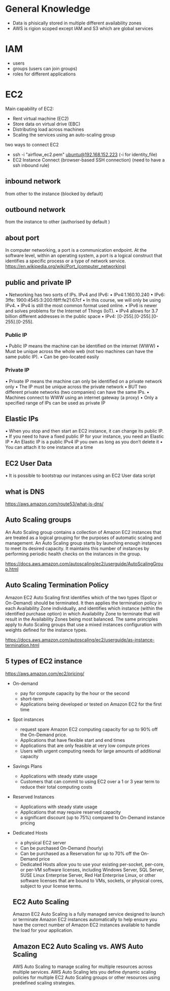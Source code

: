 
# General Knowledge
- Data is phisically stored in multiple different availability zones
- AWS is rigion scoped except IAM and S3 which are global services


# IAM
- users
- groups (users can join groups)
- roles for different applications

# EC2
Main capability of EC2:
- Rent virtual machine (EC2)
- Store data on virtual drive (EBC)
- Distributing load across machines
- Scaling the services using an auto-scaling group

two ways to connect EC2
- ssh -i "airflow_ec2.pem" ubuntu@192.168.152.223 (-i for identity_file)
- EC2 Instance Connect (browser-based SSH connection) (need to have a ssh inbound rule)

## inbound network
from other to the instance (blocked by default)
## outbound network
from the instance to other (authorised by default )

## about port
In computer networking, a port is a communication endpoint. At the software level, within an operating system, a port is a logical construct that identifies a specific process or a type of network service.
https://en.wikipedia.org/wiki/Port_(computer_networking)

## public and private IP
• Networking has two sorts of IPs. IPv4 and IPv6:
• IPv4:1.160.10.240
• IPv6: 3ffe: 1900:4545:3:200:f8ff:fe21:67cf
• In this course, we will only be using IPv4.
• IPv4 is still the most common format used online.
• IPv6 is newer and solves problems for the Internet of Things (IoT).
• IPv4 allows for 3.7 billion different addresses in the public space • IPv4: [0-255].[0-255].[0-255].[0-255].

### Public IP
• Public IP means the machine can be identified on the internet (WWW)
• Must be unique across the whole web (not two machines can have the same public IP). • Can be geo-located easily
### Private IP
• Private IP means the machine can only be identified on a private network only • The IP must be unique across the private network
• BUT two different private networks (two companies) can have the same IPs.
• Machines connect to WWW using an internet gateway (a proxy)
• Only a specified range of IPs can be used as private IP

## Elastic IPs
• When you stop and then start an EC2 instance, it can change its public IP.
• If you need to have a fixed public IP for your instance, you need an Elastic IP
• An Elastic IP is a public IPv4 IP you own as long as you don’t delete it
• You can attach it to one instance at a time

## EC2 User Data
• It is possible to bootstrap our instances using an EC2 User data script

## what is DNS
https://aws.amazon.com/route53/what-is-dns/

## Auto Scaling groups
An Auto Scaling group contains a collection of Amazon EC2 instances that are treated as a logical grouping for the purposes of automatic scaling and management. An Auto Scaling group starts by launching enough instances to meet its desired capacity. It maintains this number of instances by performing periodic health checks on the instances in the group.

https://docs.aws.amazon.com/autoscaling/ec2/userguide/AutoScalingGroup.html

## Auto Scaling Termination Policy
Amazon EC2 Auto Scaling first identifies which of the two types (Spot or On-Demand) should be terminated. It then applies the termination policy in each Availability Zone individually, and identifies which instance (within the identified purchase option) in which Availability Zone to terminate that will result in the Availability Zones being most balanced. The same principles apply to Auto Scaling groups that use a mixed instances configuration with weights defined for the instance types.

https://docs.aws.amazon.com/autoscaling/ec2/userguide/as-instance-termination.html


## 5 types of EC2 instance
https://aws.amazon.com/ec2/pricing/
- On-demand 
  - pay for compute capacity by the hour or the second
  - short-term
  - Applications being developed or tested on Amazon EC2 for the first time
- Spot instances
  - request spare Amazon EC2 computing capacity for up to 90% off the On-Demand price.
  - Applications that have flexible start and end times
  - Applications that are only feasible at very low compute prices
  - Users with urgent computing needs for large amounts of additional capacity
- Savings Plans
  - Applications with steady state usage
  - Customers that can commit to using EC2 over a 1 or 3 year term to reduce their total computing costs
- Reserved Instances
  - Applications with steady state usage
  - Applications that may require reserved capacity
  - a significant discount (up to 75%) compared to On-Demand instance pricing
- Dedicated Hosts
  - a physical EC2 server
  - Can be purchased On-Demand (hourly)
  - Can be purchased as a Reservation for up to 70% off the On-Demand price
  - Dedicated Hosts allow you to use your existing per-socket, per-core, or per-VM software licenses, including Windows Server, SQL Server, SUSE Linux Enterprise Server, Red Hat Enterprise Linux, or other software licenses that are bound to VMs, sockets, or physical cores, subject to your license terms. 

  ## EC2 Auto Scaling
  Amazon EC2 Auto Scaling is a fully managed service designed to launch or terminate Amazon EC2 instances automatically to help ensure you have the correct number of Amazon EC2 instances available to handle the load for your application. 

  ## Amazon EC2 Auto Scaling vs. AWS Auto Scaling
  AWS Auto Scaling to manage scaling for multiple resources across multiple services. AWS Auto Scaling lets you define dynamic scaling policies for multiple EC2 Auto Scaling groups or other resources using predefined scaling strategies. 